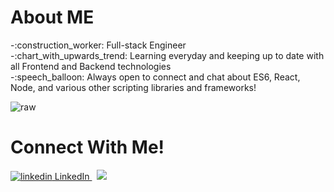 <h1>About ME</h1>
-:construction_worker: Full-stack Engineer<br/>
-:chart_with_upwards_trend: Learning everyday and keeping up to date with all Frontend and Backend technologies  <br/>
-:speech_balloon: Always open to connect and chat about ES6, React, Node, and various other scripting libraries and frameworks!  <br/>


 ![raw](https://user-images.githubusercontent.com/92245269/147205983-5818d31f-a32b-4769-8a83-b1cfec14c4c5.gif)
 
 <h1>Connect With Me!</h1>
<a href="https://www.linkedin.com/in/isaiah-tamayo-13b33b176/" rel="nofollow noreferrer">
    <img src="https://i.stack.imgur.com/gVE0j.png" alt="linkedin"> LinkedIn
 </a> &nbsp;
 <img src="https://img.shields.io/badge/LinkedIn-0077B5?style=for-the-badge&logo=linkedin&logoColor=white" />
  
<!---
igrimzyi/igrimzyi is a ✨ special ✨ repository because its `README.md` (this file) appears on your GitHub profile.
You can click the Preview link to take a look at your changes.
--->
